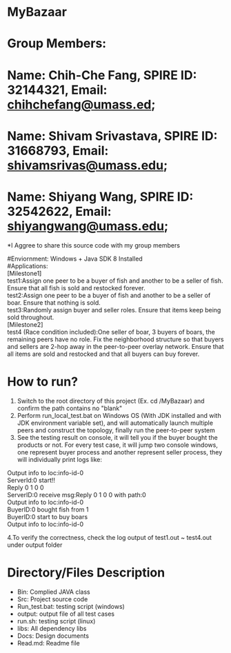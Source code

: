 # MyBazaar
# Group Members: 
# Name: Chih-Che Fang, SPIRE ID: 32144321, Email: chihchefang@umass.ed;
# Name: Shivam Srivastava, SPIRE ID: 31668793, Email: shivamsrivas@umass.edu; 
# Name: Shiyang Wang, SPIRE ID: 32542622, Email: shiyangwang@umass.edu;

*I Aggree to share this source code with my group members

#Enviornment: Windows + Java SDK 8 Installed  
#Applications:  
[Milestone1]  
test1:Assign one peer to be a buyer of fish and another to be a seller of fish. Ensure that all fish is sold and restocked forever.  
test2:Assign one peer to be a buyer of fish and another to be a seller of boar. Ensure that nothing is sold.  
test3:Randomly assign buyer and seller roles. Ensure that items keep being sold throughout.  
[Milestone2]  
test4 (Race condition included):One seller of boar, 3 buyers of boars, the remaining peers have no role. Fix the neighborhood structure so that buyers and sellers are 2-hop away in the peer-to-peer overlay network. Ensure that all items are sold and restocked and that all buyers can buy forever.



# How to run?  
1. Switch to the root directory of this project (Ex. cd /MyBazaar) and confirm the path contains no "blank"  
2. Perform run_local_test.bat on Windows OS (With JDK installed and with JDK environment variable set), and will automatically launch multiple peers and construct the topology, finally run the peer-to-peer system  
3. See the testing result on console, it will tell you if the buyer bought the products or not. For every test case, it will jump two console windows, one represent buyer process and another represent seller process, they will individually print logs like:  

Output info to loc:info-id-0  
ServerId:0 start!!  
Reply 0 1 0 0  
ServerID:0 receive msg:Reply 0 1 0 0 with path:0  
Output info to loc:info-id-0  
BuyerID:0 bought fish from 1  
BuyerID:0 start to buy boars  
Output info to loc:info-id-0  

4.To verify the correctness, check the log output of test1.out ~ test4.out under output folder  


# Directory/Files Description
-	Bin: Complied JAVA class
-	Src: Project source code
-	Run_test.bat: testing script (windows)
-	output: output file of all test cases
-	run.sh: testing script (linux)
-	libs: All dependency libs
-	Docs: Design documents
-	Read.md: Readme file
